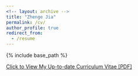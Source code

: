 ```yaml
---
<!-- layout: archive -->
title: "Zhenge Jia"
permalink: /cv/
author_profile: true
redirect_from:
  - /resume
---
```


{% include base_path %}

[Click to View My Up-to-date Curriculum Vitae [PDF]](http://zhengejia.github.io/files/Zhenge_Jia_CV-2022-Nov.pdf)
